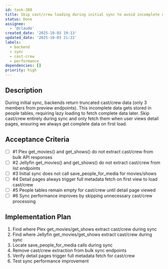 ```yaml
---
id: task-388
title: Skip cast/crew loading during initial sync to avoid incomplete data
status: Done
assignee:
  - '@claude'
created_date: '2025-10-03 19:13'
updated_date: '2025-10-03 21:22'
labels:
  - backend
  - sync
  - cast-crew
  - performance
dependencies: []
priority: high
---
```


## Description

<!-- SECTION:DESCRIPTION:BEGIN -->
During initial sync, backends return truncated cast/crew data (only 3 members from preview endpoints). This incomplete data gets stored in people tables, requiring lazy loading to fetch complete data later. Skip cast/crew entirely during sync and only fetch them when user views detail pages, ensuring we always get complete data on first load.
<!-- SECTION:DESCRIPTION:END -->

## Acceptance Criteria
<!-- AC:BEGIN -->
- [ ] #1 Plex get_movies() and get_shows() do not extract cast/crew from bulk API responses
- [ ] #2 Jellyfin get_movies() and get_shows() do not extract cast/crew from list endpoints
- [ ] #3 Initial sync does not call save_people_for_media for movies/shows
- [ ] #4 Detail pages always trigger full metadata fetch on first view to load cast/crew
- [ ] #5 People tables remain empty for cast/crew until detail page viewed
- [ ] #6 Sync performance improves by skipping unnecessary cast/crew processing
<!-- AC:END -->

## Implementation Plan

<!-- SECTION:PLAN:BEGIN -->
1. Find where Plex get_movies/get_shows extract cast/crew during sync
2. Find where Jellyfin get_movies/get_shows extract cast/crew during sync
3. Locate save_people_for_media calls during sync
4. Remove cast/crew extraction from bulk sync endpoints
5. Verify detail pages trigger full metadata fetch for cast/crew
6. Test sync performance improvement
<!-- SECTION:PLAN:END -->
